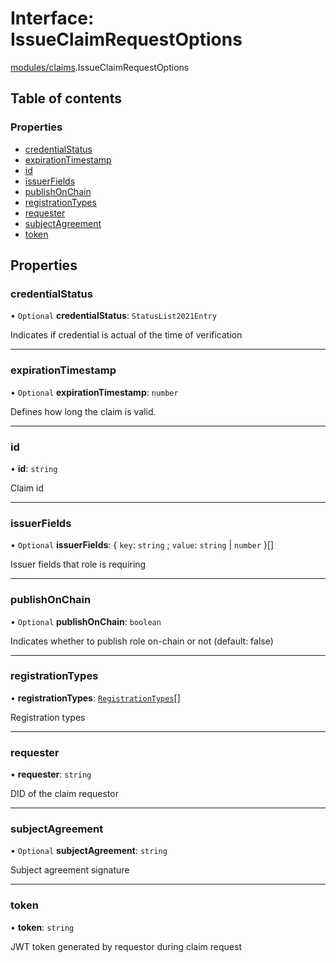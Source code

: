 # Interface: IssueClaimRequestOptions

[modules/claims](../modules/modules_claims.md).IssueClaimRequestOptions

## Table of contents

### Properties

- [credentialStatus](modules_claims.IssueClaimRequestOptions.md#credentialstatus)
- [expirationTimestamp](modules_claims.IssueClaimRequestOptions.md#expirationtimestamp)
- [id](modules_claims.IssueClaimRequestOptions.md#id)
- [issuerFields](modules_claims.IssueClaimRequestOptions.md#issuerfields)
- [publishOnChain](modules_claims.IssueClaimRequestOptions.md#publishonchain)
- [registrationTypes](modules_claims.IssueClaimRequestOptions.md#registrationtypes)
- [requester](modules_claims.IssueClaimRequestOptions.md#requester)
- [subjectAgreement](modules_claims.IssueClaimRequestOptions.md#subjectagreement)
- [token](modules_claims.IssueClaimRequestOptions.md#token)

## Properties

### credentialStatus

• `Optional` **credentialStatus**: `StatusList2021Entry`

Indicates if credential is actual of the time of verification

___

### expirationTimestamp

• `Optional` **expirationTimestamp**: `number`

Defines how long the claim is valid.

___

### id

• **id**: `string`

Claim id

___

### issuerFields

• `Optional` **issuerFields**: { `key`: `string` ; `value`: `string` \| `number`  }[]

Issuer fields that role is requiring

___

### publishOnChain

• `Optional` **publishOnChain**: `boolean`

Indicates whether to publish role on-chain or not (default: false)

___

### registrationTypes

• **registrationTypes**: [`RegistrationTypes`](../enums/modules_claims.RegistrationTypes.md)[]

Registration types

___

### requester

• **requester**: `string`

DID of the claim requestor

___

### subjectAgreement

• `Optional` **subjectAgreement**: `string`

Subject agreement signature

___

### token

• **token**: `string`

JWT token generated by requestor during claim request
